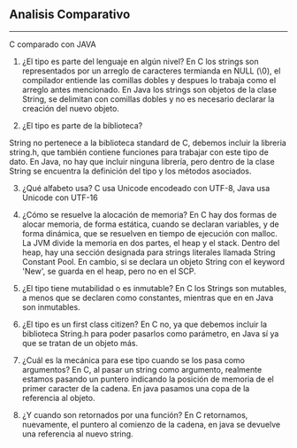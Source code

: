 ## Analisis Comparativo
------

C comparado con JAVA
1. ¿El tipo es parte del lenguaje en algún nivel?
 En C los strings son representados por un arreglo de caracteres termianda en NULL (\0), el compilador entiende las comillas dobles y despues lo trabaja como el arreglo antes mencionado. En Java los strings son objetos de la clase String, se delimitan con comillas dobles y no es necesario declarar la creación del nuevo objeto.

2. ¿El tipo es parte de la biblioteca?

String no pertenece a la biblioteca standard de C, debemos incluir la libreria string.h, que también contiene funciones para trabajar con este tipo de dato. En Java, no hay que incluir ninguna librería, pero dentro de la clase String se encuentra la definición del tipo y los métodos asociados.

3. ¿Qué alfabeto usa?
C usa Unicode encodeado con UTF-8, Java usa Unicode con UTF-16

4. ¿Cómo se resuelve la alocación de memoria?
En C hay dos formas de alocar memoria, de forma estática, cuando se declaran variables, y de forma dinámica, que se resuelven en tiempo de ejecución con malloc.
La JVM divide la memoria en dos partes, el heap y el stack. Dentro del heap, hay una sección designada para strings literales llamada String Constant Pool. En cambio, si se declara un objeto String con el keyword 'New', se guarda en el heap, pero no en el SCP.


5. ¿El tipo tiene mutabilidad o es inmutable?
En C los Strings son mutables, a menos que se declaren como constantes, mientras que en en Java son inmutables.

6. ¿El tipo es un first class citizen?
En C no, ya que debemos incluir la biblioteca String.h para poder pasarlos como parámetro, en Java sí ya que se tratan de un objeto más.

7. ¿Cuál es la mecánica para ese tipo cuando se los pasa como argumentos?
En C, al pasar un string como argumento, realmente estamos pasando un puntero indicando la posición de memoria de el primer caracter de la cadena. En java pasamos una copa de la referencia al objeto.

8. ¿Y cuando son retornados por una función?
En C retornamos, nuevamente, el puntero al comienzo de la cadena, en java se devuelve una referencia al nuevo string.